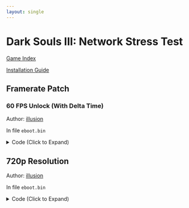 ```yaml
---
layout: single
---
```


# Dark Souls III: Network Stress Test

[Game Index](/patch/#ps4)

[Installation Guide](/install-instructions/)

## Framerate Patch

### 60 FPS Unlock (With Delta Time)

Author: [illusion](https://twitter.com/illusion0002)

In file `eboot.bin`

<details>
<summary>Code (Click to Expand)</summary>

{% highlight yml %}
- game: "Dark Souls III: Network Stress Test"
  app_ver: "01.00"
  patch_ver: "1.0"
  name: "60 FPS Unlock (With Delta Time)"
  author: "illusion"
  note:
  arch: generic_orbis
  enabled: False # Todo: move this to a separate file
  patch_list:
        - [ bytes, 0x2390407, "C7 43 08 05 00 00 00 EB 07" ]
        - [ bytes, 0x239050C, "41 B6 01" ]
{% endhighlight %}

</details>

## 720p Resolution

Author: [illusion](https://twitter.com/illusion0002)

In file `eboot.bin`

<details>
<summary>Code (Click to Expand)</summary>

{% highlight yml %}
- game: "Dark Souls III: Network Stress Test"
  app_ver: "01.00"
  patch_ver: "1.0"
  name: "720p Resolution"
  author: "illusion"
  note:
  arch: generic_orbis
  enabled: False # Todo: move this to a separate file
  patch_list:
        - [ bytes, 0x5926D84, "00 05 00 00 D0 02 00 00" ]
{% endhighlight %}

</details>

<!--

### 30 FPS Limit (Proper Frame-Pacing)

Author: [illusion](https://twitter.com/illusion0002)

In file `eboot.bin`

<details>
<summary>Code (Click to Expand)</summary>

{% highlight none %}
# Fliprate

# sceVideoOutSetFlipRate 0x1
{% endhighlight %}

</details>

-->
